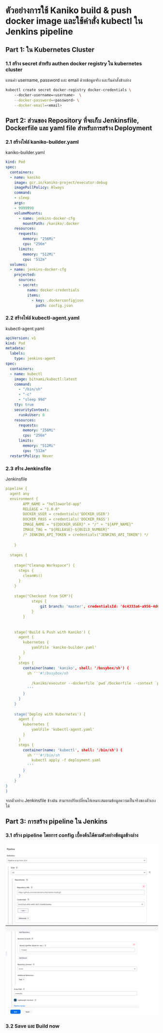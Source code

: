 # ตัวอย่างการใช้ Kaniko build & push docker image  และใช้คำสั่ง kubectl ใน Jenkins pipeline
<!-- ## Table of Contents
- [Installation](#installation)
- [Usage](#usage)
- [Contributing](#contributing)
- [License](#license) -->

## Part 1: ใน Kubernetes Cluster
### 1.1 สร้าง secret สำหรับ authen docker registry ใน kubernetes cluster

แทนค่า username, password และ email ด้วยข้อมูลจริง และรันคำสั่งข้างล่าง
```bash
kubectl create secret docker-registry docker-credentials \  
    --docker-username=<username>  \
    --docker-password=<password> \
    --docker-email=<email>
```
## Part 2: ส่วนของ Repository ที่จะเก็บ Jenkinsfile, Dockerfile และ yaml file สำหรับการสร้าง Deployment
### 2.1 สร้างไฟล์ kaniko-builder.yaml 
kaniko-builder.yaml
```yaml
kind: Pod
spec:
  containers:
  - name: kaniko
    image: gcr.io/kaniko-project/executor:debug
    imagePullPolicy: Always
    command:
    - sleep
    args:
    - 9999999
    volumeMounts:
      - name: jenkins-docker-cfg
        mountPath: /kaniko/.docker
    resources:
      requests:
        memory: "256Mi"  
        cpu: "256m"      
      limits:
        memory: "512Mi"  
        cpu: "512m"      
  volumes:
  - name: jenkins-docker-cfg
    projected:
      sources:
      - secret:
          name: docker-credentials
          items:
            - key: .dockerconfigjson
              path: config.json
```
### 2.2 สร้างไฟล์ kubectl-agent.yaml
kubectl-agent.yaml
```yaml
apiVersion: v1
kind: Pod
metadata:
  labels:
    type: jenkins-agent
spec:
  containers:
  - name: kubectl
    image: bitnami/kubectl:latest
    command:
      - "/bin/sh"
      - "-c"
      - "sleep 99d"
    tty: true
    securityContext:
      runAsUser: 0
    resources:
      requests:
        memory: "256Mi"  
        cpu: "256m"      
      limits:
        memory: "512Mi"  
        cpu: "512m"
  restartPolicy: Never
```
### 2.3 สร้าง Jenkinsfile 
Jenkinsfile

```yaml
pipeline {
  agent any
  environment {
        APP_NAME = "helloworld-app"
        RELEASE = "1.0.0"
        DOCKER_USER = credentials('DOCKER_USER')
        DOCKER_PASS = credentials('DOCKER_PASS')
        IMAGE_NAME = "${DOCKER_USER}" + "/" + "${APP_NAME}"
        IMAGE_TAG = "${RELEASE}-${BUILD_NUMBER}"
        /* JENKINS_API_TOKEN = credentials("JENKINS_API_TOKEN") */

    }

  stages {

    stage("Cleanup Workspace") {
      steps {
        cleanWs()
      }
    }

    stage("Checkout from SCM"){
            steps {
                git branch: 'master', credentialsId: '6c4333a6-a956-4d65-8923-3b48fb5e4d4a', url: 'https://github.com/netchanokmu/test-kaniko-build.git'
            }
        }


    stage('Build & Push with Kaniko') {
      agent {
        kubernetes {
            yamlFile 'kaniko-builder.yaml'
        }
      }
      steps {
        container(name: 'kaniko', shell: '/busybox/sh') {
          sh '''#!/busybox/sh

            /kaniko/executor --dockerfile `pwd`/Dockerfile --context `pwd` --destination=${IMAGE_NAME}:${IMAGE_TAG} --destination=${IMAGE_NAME}:latest
          '''
        }
      }
    }

    stage('Deploy with Kubernetes') {
      agent {
        kubernetes {
            yamlFile 'kubectl-agent.yaml'
        }
      }
      steps {
        container(name: 'kubectl', shell: '/bin/sh') {
          sh '''#!/bin/sh
            kubectl apply -f deployment.yaml
          '''
        }
      }
    }
}
}
```
จากตัวอย่าง Jenkinsfile ข้างต้น สามารถปรับเปลี่ยนให้เหมาะสมตามข้อมูลความเป็นจริงของตัวเองได้

## Part 3: การสร้าง pipeline ใน Jenkins 

### 3.1 สร้าง pipeline โดยการ config เบื้องต้นได้ตามตัวอย่างข้อมูลข้างล่าง
![pipeline1](images/pipeline1.png)
![pipeline2](images/pipeline2.png)

### 3.2 Save และ  Build now






